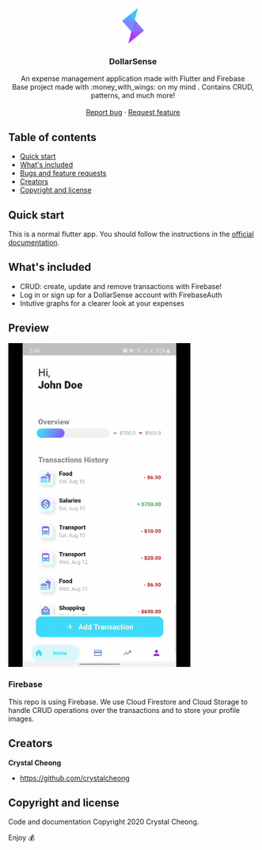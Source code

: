 <p align="center">
  <a href="https://flutter.io/">
    <img src="assets/images/dollarsense_logo.png" alt="Logo" height=72>
  </a>

  <h3 align="center">DollarSense</h3>

  <p align="center">
    An expense management application made with Flutter and Firebase
    <br>
    Base project made with :money_with_wings: on my mind . Contains CRUD, patterns, and much more!
    <br>
    <br>
    <a href="https://github.com/crystalcheong/DollarSense/issues/new">Report bug</a>
    ·
    <a href="https://github.com/crystalcheong/DollarSense/issues/new">Request feature</a>
  </p>
</p>

## Table of contents

- [Quick start](#quick-start)
- [What's included](#whats-included)
- [Bugs and feature requests](#bugs-and-feature-requests)
- [Creators](#creators)
- [Copyright and license](#copyright-and-license)

## Quick start

This is a normal flutter app. You should follow the instructions in the [official documentation](https://flutter.io/docs/get-started/install).

## What's included

* CRUD: create, update and remove transactions with Firebase!
* Log in or sign up for a DollarSense account with FirebaseAuth
* Intutive graphs for a clearer look at your expenses

## Preview

<img src="assets/images/screenshots/dollarsense.gif" alt="Demo">

### Firebase

This repo is using Firebase. We use Cloud Firestore and Cloud Storage to handle CRUD operations over the transactions and to store your profile images.

## Creators

**Crystal Cheong**

- <https://github.com/crystalcheong>

## Copyright and license

Code and documentation Copyright 2020 Crystal Cheong.

Enjoy :moneybag:
